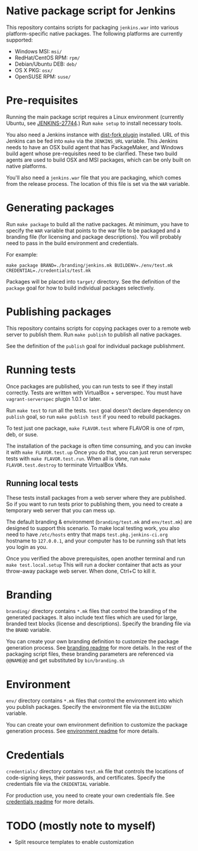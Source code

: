 # Native package script for Jenkins
This repository contains scripts for packaging `jenkins.war` into various platform-specific native packages.
The following platforms are currently supported:

  * Windows MSI: `msi/`
  * RedHat/CentOS RPM: `rpm/`
  * Debian/Ubuntu DEB: `deb/`
  * OS X PKG: `osx/`
  * OpenSUSE RPM: `suse/`

# Pre-requisites
Running the main package script requires a Linux environment (currently Ubuntu, see [JENKINS-27744](https://issues.jenkins-ci.org/browse/JENKINS-27744).)
Run `make setup` to install necessary tools.

You also need a Jenkins instance with [dist-fork plugin](https://wiki.jenkins-ci.org/display/JENKINS/DistFork+Plugin)
installed. URL of this Jenkins can be fed into `make` via the `JENKINS_URL` variable.
This Jenkins needs to have an OSX build agent that has PackageMaker, and Windows build agent whose
pre-requisites need to be clarified. These two build agents are used to build OSX and MSI packages, which
can be only built on native platforms.

You'll also need a `jenkins.war` file that you are packaging, which comes from the release process.
The location of this file is set via the `WAR` variable.

# Generating packages
Run `make package` to build all the native packages.
At minimum, you have to specify the `WAR` variable that points to the war file to be packaged and a branding file (for licensing and package descriptions). 
You will probably need to pass in the build environment and credentials.

For example:
```shell
make package BRAND=./branding/jenkins.mk BUILDENV=./env/test.mk CREDENTIAL=./credentials/test.mk
```

Packages will be placed into `target/` directory.
See the definition of the `package` goal for how to build individual packages selectively.

# Publishing packages
This repository contains scripts for copying packages over to a remote web server to publish them.
Run `make publish` to publish all native packages.

See the definition of the `publish` goal for individual package publishment.

# Running tests
Once packages are published, you can run tests to see if they install correctly.
Tests are written with VirtualBox + serverspec. You must have `vagrant-serverspec` plugin 1.0.1 or later.

Run `make test` to run all the tests. `test` goal doesn't declare dependency on `publish` goal,
so run `make publish test` if you need to rebuild packages.

To test just one package, `make FLAVOR.test` where FLAVOR is one of rpm, deb, or suse.

The installation of the package is often time consuming, and you can invoke it with `make FLAVOR.test.up`
Once you do that, you can just rerun serverspec tests with `make FLAVOR.test.run`. When all is done,
run `make FLAVOR.test.destroy` to terminate VirtualBox VMs.

## Running local tests
These tests install packages from a web server where they are published. So if you want to
run tests prior to publishing them, you need to create a temporary web server that you can mess up.

The default branding & environment (`branding/test.mk` and `env/test.mk`) are designed to support
this scenario. To make local testing work, you also need to have `/etc/hosts` entry that maps
`test.pkg.jenkins-ci.org` hostname to `127.0.0.1`, and your computer has to be running ssh that
lets you login as you.

Once you verified the above prerequisites, open another terminal and run `make test.local.setup`
This will run a docker container that acts as your throw-away package web server. When done, Ctrl+C
to kill it.

# Branding
`branding/` directory contains `*.mk` files that control the branding of the generated packages.
It also include text files which are used for large, branded text blocks (license and descriptions).
Specify the branding file via the `BRAND` variable.

You can create your own branding definition to customize the package generation process.
See [branding readme](branding/README.md) for more details. In the rest of the packaging script files,
these branding parameters are referenced via `@@NAME@@` and get substituted by `bin/branding.sh`

# Environment
`env/` directory contains `*.mk` files that control the environment into which
you publish packages.  Specify the environment file via the `BUILDENV` variable.

You can create your own environment definition to customize the package generation process.
See [environment readme](env/README.md) for more details.

# Credentials
`credentials/` directory contains `test.mk` file that controls the locations of code-signing keys,
their passwords, and certificates. Specify the credentials file via the `CREDENTIAL` variable.

For production use, you need to create your own credentials file. See [credentials readme](credentials/README.md)
for more details.

# TODO (mostly note to myself)
* Split resource templates to enable customization
